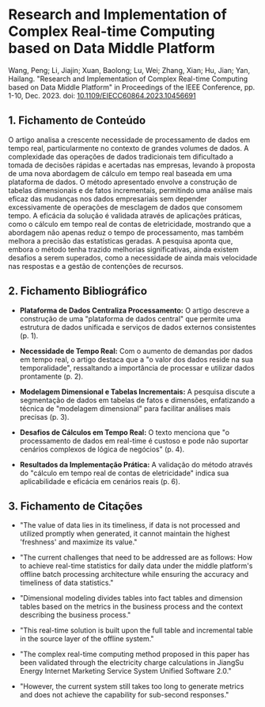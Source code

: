 # Research and Implementation of Complex Real-time Computing based on Data Middle Platform 

Wang, Peng; Li, Jiajin; Xuan, Baolong; Lu, Wei; Zhang, Xian; Hu, Jian; Yan, Hailang. "Research and Implementation of Complex Real-time Computing based on Data Middle Platform" in Proceedings of the IEEE Conference, pp. 1-10, Dec. 2023\. doi: [10.1109/EIECC60864.2023.10456691](https://doi.org/10.1109/EIECC60864.2023.10456691)

## 1\. Fichamento de Conteúdo 

O artigo analisa a crescente necessidade de processamento de dados em tempo real, particularmente no contexto de grandes volumes de dados. A complexidade das operações de dados tradicionais tem dificultado a tomada de decisões rápidas e acertadas nas empresas, levando à proposta de uma nova abordagem de cálculo em tempo real baseada em uma plataforma de dados. O método apresentado envolve a construção de tabelas dimensionais e de fatos incrementais, permitindo uma análise mais eficaz das mudanças nos dados empresariais sem depender excessivamente de operações de mesclagem de dados que consomem tempo. A eficácia da solução é validada através de aplicações práticas, como o cálculo em tempo real de contas de eletricidade, mostrando que a abordagem não apenas reduz o tempo de processamento, mas também melhora a precisão das estatísticas geradas. A pesquisa aponta que, embora o método tenha trazido melhorias significativas, ainda existem desafios a serem superados, como a necessidade de ainda mais velocidade nas respostas e a gestão de contenções de recursos.

## 2\. Fichamento Bibliográfico 

* **Plataforma de Dados Centraliza Processamento:** O artigo descreve a construção de uma "plataforma de dados central" que permite uma estrutura de dados unificada e serviços de dados externos consistentes (p. 1).

* **Necessidade de Tempo Real:** Com o aumento de demandas por dados em tempo real, o artigo destaca que a "o valor dos dados reside na sua temporalidade", ressaltando a importância de processar e utilizar dados prontamente (p. 2).

* **Modelagem Dimensional e Tabelas Incrementais:** A pesquisa discute a segmentação de dados em tabelas de fatos e dimensões, enfatizando a técnica de "modelagem dimensional" para facilitar análises mais precisas (p. 3).

* **Desafios de Cálculos em Tempo Real:** O texto menciona que "o processamento de dados em real-time é custoso e pode não suportar cenários complexos de lógica de negócios" (p. 4).

* **Resultados da Implementação Prática:** A validação do método através do "cálculo em tempo real de contas de eletricidade" indica sua aplicabilidade e eficácia em cenários reais (p. 6).

## 3\. Fichamento de Citações 

* "The value of data lies in its timeliness, if data is not processed and utilized promptly when generated, it cannot maintain the highest 'freshness' and maximize its value."

* "The current challenges that need to be addressed are as follows: How to achieve real-time statistics for daily data under the middle platform's offline batch processing architecture while ensuring the accuracy and timeliness of data statistics."

* "Dimensional modeling divides tables into fact tables and dimension tables based on the metrics in the business process and the context describing the business process." 

* "This real-time solution is built upon the full table and incremental table in the source layer of the offline system."

* "The complex real-time computing method proposed in this paper has been validated through the electricity charge calculations in JiangSu Energy Internet Marketing Service System Unified Software 2.0."

* "However, the current system still takes too long to generate metrics and does not achieve the capability for sub-second responses." 